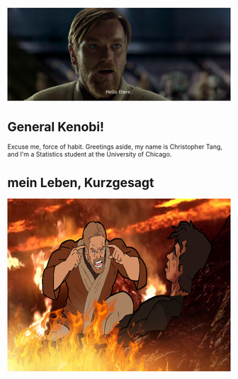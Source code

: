 <p align="center">
  <img src="https://github.com/yossarians/yossarians/blob/main/hello.png">
</p>

# General Kenobi!

Excuse me, force of habit. Greetings aside, my name is Christopher Tang, and I'm a Statistics student at the University of Chicago.

# mein Leben, Kurzgesagt

<p align="center">
  <img width="705" height="390" src="https://github.com/yossarians/yossarians/blob/main/think-1.png">
</p>



